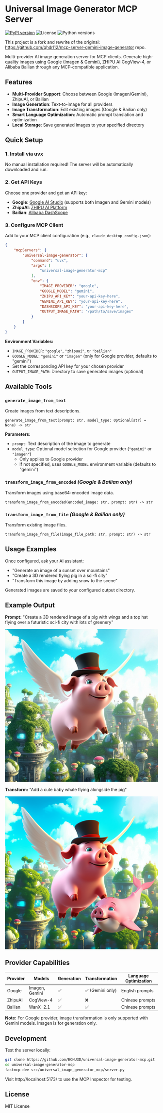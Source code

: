 # Universal Image Generator MCP Server
[![PyPI version](https://img.shields.io/pypi/v/universal-image-generator-mcp)](https://pypi.org/project/universal-image-generator-mcp/)
![License](https://img.shields.io/pypi/l/universal-image-generator-mcp)
![Python versions](https://img.shields.io/pypi/pyversions/universal-image-generator-mcp)

This project is a fork and rewrite of the original: https://github.com/qhdrl12/mcp-server-gemini-image-generator repo.

Multi-provider AI image generation server for MCP clients. Generate high-quality images using Google (Imagen & Gemini), ZHIPU AI CogView-4, or Alibaba Bailian through any MCP-compatible application.

## Features

- **Multi-Provider Support**: Choose between Google (Imagen/Gemini), ZhipuAI, or Bailian
- **Image Generation**: Text-to-image for all providers  
- **Image Transformation**: Edit existing images (Google & Bailian only)
- **Smart Language Optimization**: Automatic prompt translation and optimization
- **Local Storage**: Save generated images to your specified directory

## Quick Setup

### 1. Install via uvx

No manual installation required! The server will be automatically downloaded and run.

### 2. Get API Keys

Choose one provider and get an API key:

- **Google**: [Google AI Studio](https://aistudio.google.com/apikey) (supports both Imagen and Gemini models)
- **ZhipuAI**: [ZHIPU AI Platform](https://bigmodel.cn/dev/api) 
- **Bailian**: [Alibaba DashScope](https://dashscope.aliyun.com)

### 3. Configure MCP Client

Add to your MCP client configuration (e.g., `claude_desktop_config.json`):

```json
{
    "mcpServers": {
        "universal-image-generator": {
            "command": "uvx",
            "args": [
                "universal-image-generator-mcp"
            ],
            "env": {
                "IMAGE_PROVIDER": "google",
                "GOOGLE_MODEL": "gemini",
                "ZHIPU_API_KEY": "your-api-key-here",
                "GEMINI_API_KEY": "your-api-key-here",
                "DASHSCOPE_API_KEY": "your-api-key-here",
                "OUTPUT_IMAGE_PATH": "/path/to/save/images"
            }
        }
    }
}
```

**Environment Variables:**
- `IMAGE_PROVIDER`: `"google"`, `"zhipuai"`, or `"bailian"`
- `GOOGLE_MODEL`: `"gemini"` or `"imagen"` (only for Google provider, defaults to "gemini")
- Set the corresponding API key for your chosen provider
- `OUTPUT_IMAGE_PATH`: Directory to save generated images (optional)

## Available Tools

### `generate_image_from_text`
Create images from text descriptions.
```
generate_image_from_text(prompt: str, model_type: Optional[str] = None) -> str
```

**Parameters:**
- `prompt`: Text description of the image to generate
- `model_type`: Optional model selection for Google provider (`"gemini"` or `"imagen"`)
  - Only applies to Google provider
  - If not specified, uses `GOOGLE_MODEL` environment variable (defaults to "gemini")

### `transform_image_from_encoded` *(Google & Bailian only)*
Transform images using base64-encoded image data.
```
transform_image_from_encoded(encoded_image: str, prompt: str) -> str
```

### `transform_image_from_file` *(Google & Bailian only)*
Transform existing image files.
```
transform_image_from_file(image_file_path: str, prompt: str) -> str
```

## Usage Examples

Once configured, ask your AI assistant:

- "Generate an image of a sunset over mountains"
- "Create a 3D rendered flying pig in a sci-fi city"
- "Transform this image by adding snow to the scene"

Generated images are saved to your configured output directory.

## Example Output

**Prompt:** "Create a 3D rendered image of a pig with wings and a top hat flying over a futuristic sci-fi city with lots of greenery"

![Flying pig over sci-fi city](examples/flying_pig_scifi_city.png)

**Transform:** "Add a cute baby whale flying alongside the pig"

![Flying pig with baby whale](examples/pig_cute_baby_whale.png)

## Provider Capabilities

| Provider | Models | Generation | Transformation | Language Optimization |
|----------|--------|------------|----------------|----------------------|
| Google   | Imagen, Gemini | ✅ | ✅ (Gemini only) | English prompts |
| ZhipuAI  | CogView-4 | ✅ | ❌ | Chinese prompts |
| Bailian  | WanX-2.1 | ✅ | ✅ | Chinese prompts |

**Note:** For Google provider, image transformation is only supported with Gemini models. Imagen is for generation only.

## Development

Test the server locally:
```bash
git clone https://github.com/ECNU3D/universal-image-generator-mcp.git
cd universal-image-generator-mcp
fastmcp dev src/universal_image_generator_mcp/server.py
```

Visit http://localhost:5173/ to use the MCP Inspector for testing.

## License

MIT License
